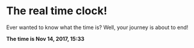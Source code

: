 # The real time clock!

Ever wanted to know what the time is? Well, your journey is about to end!

**The time is Nov 14, 2017, 15:33**